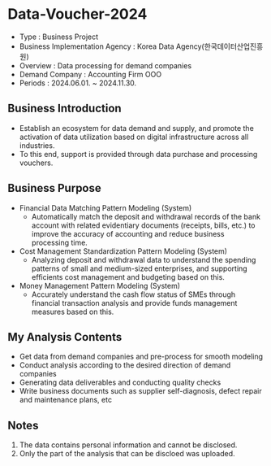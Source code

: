 # **Data-Voucher-2024**
* Type : Business Project
* Business Implementation Agency : Korea Data Agency(한국데이터산업진흥원)
* Overview : Data processing for demand companies
* Demand Company : Accounting Firm OOO
* Periods : 2024.06.01. ~ 2024.11.30.

## **Business Introduction**
* Establish an ecosystem for data demand and supply, and promote the activation of data utilization based on digital infrastructure across all industries.
* To this end, support is provided through data purchase and processing vouchers.

## **Business Purpose**
* Financial Data Matching Pattern Modeling (System)
  - Automatically match the deposit and withdrawal records of the bank account with related evidentiary documents (receipts, bills, etc.) to improve the accuracy of accounting and reduce business processing time.
* Cost Management Standardization Pattern Modeling (System)
  - Analyzing deposit and withdrawal data to understand the spending patterns of small and medium-sized enterprises, and supporting efficients cost management and budgeting based on this.
* Money Management Pattern Modeling (System)
  - Accurately understand the cash flow status of SMEs through financial transaction analysis and provide funds management measures based on this.

## **My Analysis Contents**
* Get data from demand companies and pre-process for smooth modeling
* Conduct analysis according to the desired direction of demand companies
* Generating data deliverables and conducting quality checks
* Write business documents such as supplier self-diagnosis, defect repair and maintenance plans, etc

## **Notes**
1. The data contains personal information and cannot be disclosed.
2. Only the part of the analysis that can be discloed was uploaded.
